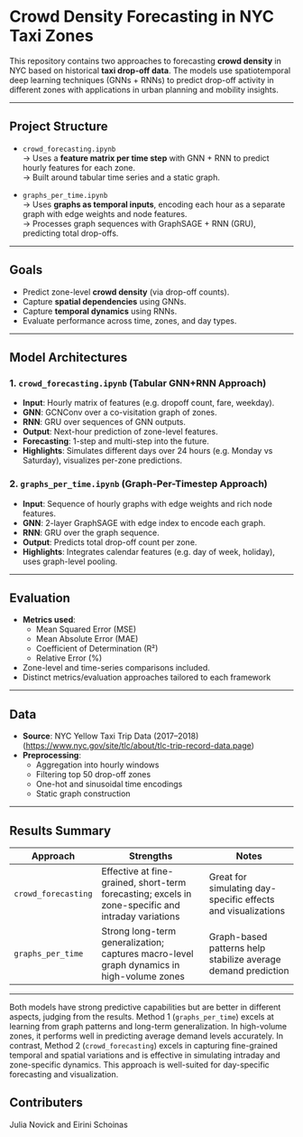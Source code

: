 # Crowd Density Forecasting in NYC Taxi Zones

This repository contains two approaches to forecasting **crowd density** in NYC based on historical **taxi drop-off data**. The models use spatiotemporal deep learning techniques (GNNs + RNNs) to predict drop-off activity in different zones with applications in urban planning and mobility insights.

---

## Project Structure

- `crowd_forecasting.ipynb`  
  → Uses a **feature matrix per time step** with GNN + RNN to predict hourly features for each zone.  
  → Built around tabular time series and a static graph.

- `graphs_per_time.ipynb`  
  → Uses **graphs as temporal inputs**, encoding each hour as a separate graph with edge weights and node features.  
  → Processes graph sequences with GraphSAGE + RNN (GRU), predicting total drop-offs.

---

## Goals

- Predict zone-level **crowd density** (via drop-off counts).
- Capture **spatial dependencies** using GNNs.
- Capture **temporal dynamics** using RNNs.
- Evaluate performance across time, zones, and day types.

---

## Model Architectures

### 1. `crowd_forecasting.ipynb` (Tabular GNN+RNN Approach)
- **Input**: Hourly matrix of features (e.g. dropoff count, fare, weekday).
- **GNN**: GCNConv over a co-visitation graph of zones.
- **RNN**: GRU over sequences of GNN outputs.
- **Output**: Next-hour prediction of zone-level features.
- **Forecasting**: 1-step and multi-step into the future.
- **Highlights**: Simulates different days over 24 hours (e.g. Monday vs Saturday), visualizes per-zone predictions.

### 2. `graphs_per_time.ipynb` (Graph-Per-Timestep Approach)
- **Input**: Sequence of hourly graphs with edge weights and rich node features.
- **GNN**: 2-layer GraphSAGE with edge index to encode each graph.
- **RNN**: GRU over the graph sequence.
- **Output**: Predicts total drop-off count per zone.
- **Highlights**: Integrates calendar features (e.g. day of week, holiday), uses graph-level pooling.

---

## Evaluation

- **Metrics used**:
  - Mean Squared Error (MSE)
  - Mean Absolute Error (MAE)
  - Coefficient of Determination (R²)
  - Relative Error (%)
- Zone-level and time-series comparisons included.
- Distinct metrics/evaluation approaches tailored to each framework

---

## Data

- **Source**: NYC Yellow Taxi Trip Data (2017–2018) (https://www.nyc.gov/site/tlc/about/tlc-trip-record-data.page)
- **Preprocessing**:
  - Aggregation into hourly windows
  - Filtering top 50 drop-off zones
  - One-hot and sinusoidal time encodings
  - Static graph construction

---

## Results Summary

| Approach               | Strengths                                                      | Notes                                                         |
|------------------------|----------------------------------------------------------------|---------------------------------------------------------------|
| `crowd_forecasting`    | Effective at fine-grained, short-term forecasting; excels in zone-specific and intraday variations | Great for simulating day-specific effects and visualizations             |
| `graphs_per_time`      | Strong long-term generalization; captures macro-level graph dynamics in high-volume zones | Graph-based patterns help stabilize average demand prediction    |

---
Both models have strong predictive capabilities but are better in different aspects, judging from the results. Method 1 (`graphs_per_time`) excels at learning from graph patterns and long-term generalization. In high-volume zones, it performs well in predicting average demand levels accurately. In contrast, Method 2 (`crowd_forecasting`) excels in capturing fine-grained temporal and spatial variations and is effective in simulating intraday and zone-specific dynamics. This approach is well-suited for day-specific forecasting and visualization.


## Contributers

Julia Novick and Eirini Schoinas
